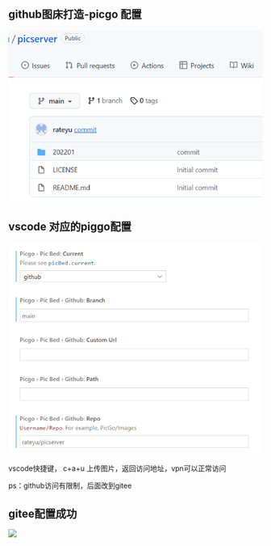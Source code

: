 ## github图床打造-picgo 配置

![image-20220109095216101](https://raw.githubusercontent.com/rateyu/picserver/main/202201/image-20220109095216101.png)

## vscode 对应的piggo配置
![20220110161200](https://raw.githubusercontent.com/rateyu/picserver/main/20220110161200.png)

vscode快捷键， c+a+u 上传图片，返回访问地址，vpn可以正常访问

ps：github访问有限制，后面改到gitee

## gitee配置成功
![](https://gitee.com/rateyu/picserver/raw/master/20220112230842.png)
